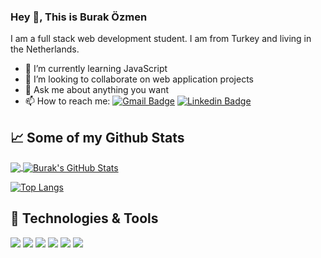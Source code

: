 <!-- ### Hi there 👋 -->

### Hey 👋, This is Burak Özmen
I am a full stack web development student. I am from Turkey and living in the Netherlands. 


- 🌱 I’m currently learning JavaScript
- 👯 I’m looking to collaborate on web application projects
- 💬 Ask me about anything you want
- 📫 How to reach me: [![Gmail Badge](https://img.shields.io/badge/-burakozmen06@gmail.com-c14438?style=flat&logo=Gmail&logoColor=white&link=mailto:burakozmen06@gmail.com)](mailto:burakozmen06@gmail.com) 
[![Linkedin Badge](https://img.shields.io/badge/-buraközmen-0072b1?style=flat&logo=Linkedin&logoColor=white&link=https://www.linkedin.com/in/buraközmen/)](https://www.linkedin.com/in/burak-özmen/) 
<!-- [![Github Badge](https://img.shields.io/badge/-brkzmn-grey?style=flat&logo=github&logoColor=white&link=https://github.com/brkzmn/)](https://www.github.com/brkzmn/) -->
## &#x1f4c8; Some of my Github Stats
<!-- [![Github stats](https://github-readme-stats.vercel.app/api?username=brkzmn&show_icons=true&include_all_commits=true)](https://github.com/brkzmn/github-readme-stats)
[![Top Langs](https://github-readme-stats.vercel.app/api/top-langs/?username=brkzmn&layout=compact)](https://github.com/brkzmn/github-readme-stats)
-->
<a href="https://github.com/brkzmn/brkzmn">
  <img align="center" src="https://github-readme-stats.vercel.app/api/top-langs/?username=brkzmn&hide=tex&title_color=ffffff&text_color=c9cacc&icon_color=2bbc8a&bg_color=1d1f21&langs_count=3" />
</a>
<a href="https://github.com/brkzmn/brkzmn">
  <img align="center" src="https://github-readme-stats.vercel.app/api?username=brkzmn&show_icons=true&line_height=27&count_private=true&title_color=ffffff&text_color=c9cacc&icon_color=2bbc8a&bg_color=1d1f21" alt="Burak's GitHub Stats" />
</a>

[![Top Langs](https://github-readme-stats.vercel.app/api/top-langs/?username=brkzmn&layout=compact)](https://github.com/anuraghazra/github-readme-stats)

## 🔧 Technologies & Tools
![](https://img.shields.io/badge/Code-HTML-informational?style=flat&logo=HTML5&logoColor=white&color=2bbc8a)
![](https://img.shields.io/badge/Code-CSS-informational?style=flat&logo=CSS3&logoColor=white&color=2bbc8a)
![](https://img.shields.io/badge/Code-JavaScript-informational?style=flat&logo=javascript&logoColor=white&color=2bbc8a)
![](https://img.shields.io/badge/Git-informational?style=flat&logo=git&logoColor=white&color=2bbc8a)
![](https://img.shields.io/badge/Editor-VSCode-informational?style=flat&logo=visualstudiocode&logoColor=white&color=2bbc8a)
![](https://img.shields.io/badge/OS-macOS-informational?style=flat&logo=macOS&logoColor=white&color=2bbc8a)


<!--
**brkzmn/brkzmn** is a ✨ _special_ ✨ repository because its `README.md` (this file) appears on your GitHub profile.

Here are some ideas to get you started:

- 🔭 I’m currently working on ...
- 🌱 I’m currently learning ...
- 👯 I’m looking to collaborate on ...
- 🤔 I’m looking for help with ...
- 💬 Ask me about ...
- 📫 How to reach me: ...
- 😄 Pronouns: ...
- ⚡ Fun fact: ...
-->
